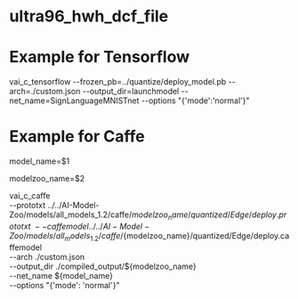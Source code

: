 # ultra96_hwh_dcf_file

# Example for Tensorflow

vai_c_tensorflow --frozen_pb=../quantize/deploy_model.pb --arch=./custom.json --output_dir=launchmodel --net_name=SignLanguageMNISTnet --options "{'mode':'normal'}"


# Example for Caffe

model_name=$1

modelzoo_name=$2

vai_c_caffe \
--prototxt ../../AI-Model-Zoo/models/all_models_1.2/caffe/${modelzoo_name}/quantized/Edge/deploy.prototxt \
--caffemodel ../../AI-Model-Zoo/models/all_models_1.2/caffe/${modelzoo_name}/quantized/Edge/deploy.caffemodel \
--arch ./custom.json \
--output_dir ./compiled_output/${modelzoo_name} \
--net_name ${model_name} \
--options "{'mode': 'normal'}"
